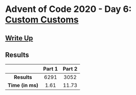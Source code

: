 # Advent of Code 2020 - Day 6: [Custom Customs](https://adventofcode.com/2020/day/6)

## [Write Up](https://codingap.github.io/advent-of-code/writeups/2020/day06)
## Results
|| **Part 1** | **Part 2** |
|:--:|:---:|:---:|
| **Results** | 6291 | 3052 |
| **Time (in ms)** | 1.61 | 11.73 |